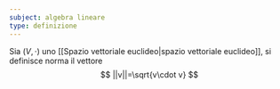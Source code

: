```yaml
---
subject: algebra lineare
type: definizione
---
```

Sia $(V,\cdot)$ uno [[Spazio vettoriale euclideo|spazio vettoriale euclideo]], si definisce norma il vettore
$$
||v||=\sqrt{v\cdot v}
$$